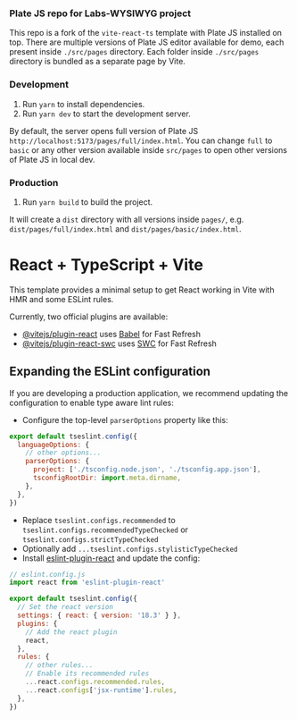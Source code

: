 ### Plate JS repo for Labs-WYSIWYG project

This repo is a fork of the `vite-react-ts` template with Plate JS installed on top. There are multiple versions of Plate JS editor available for demo, each present inside `./src/pages` directory. Each folder inside `./src/pages` directory is bundled as a separate page by Vite.

### Development
1. Run `yarn` to install dependencies.
2. Run `yarn dev` to start the development server.

By default, the server opens full version of Plate JS `http://localhost:5173/pages/full/index.html`. You can change `full` to `basic` or any other version available inside `src/pages` to open other versions of Plate JS in local dev.

### Production
1. Run `yarn build` to build the project.

It will create a `dist` directory with all versions inside `pages/`, e.g. `dist/pages/full/index.html` and `dist/pages/basic/index.html`.

# React + TypeScript + Vite

This template provides a minimal setup to get React working in Vite with HMR and some ESLint rules.

Currently, two official plugins are available:

- [@vitejs/plugin-react](https://github.com/vitejs/vite-plugin-react/blob/main/packages/plugin-react/README.md) uses [Babel](https://babeljs.io/) for Fast Refresh
- [@vitejs/plugin-react-swc](https://github.com/vitejs/vite-plugin-react-swc) uses [SWC](https://swc.rs/) for Fast Refresh

## Expanding the ESLint configuration

If you are developing a production application, we recommend updating the configuration to enable type aware lint rules:

- Configure the top-level `parserOptions` property like this:

```js
export default tseslint.config({
  languageOptions: {
    // other options...
    parserOptions: {
      project: ['./tsconfig.node.json', './tsconfig.app.json'],
      tsconfigRootDir: import.meta.dirname,
    },
  },
})
```

- Replace `tseslint.configs.recommended` to `tseslint.configs.recommendedTypeChecked` or `tseslint.configs.strictTypeChecked`
- Optionally add `...tseslint.configs.stylisticTypeChecked`
- Install [eslint-plugin-react](https://github.com/jsx-eslint/eslint-plugin-react) and update the config:

```js
// eslint.config.js
import react from 'eslint-plugin-react'

export default tseslint.config({
  // Set the react version
  settings: { react: { version: '18.3' } },
  plugins: {
    // Add the react plugin
    react,
  },
  rules: {
    // other rules...
    // Enable its recommended rules
    ...react.configs.recommended.rules,
    ...react.configs['jsx-runtime'].rules,
  },
})
```
